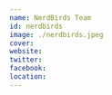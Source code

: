 ```yaml
---
name: NerdBirds Team
id: nerdbirds
image: ./nerdbirds.jpeg
cover:
website: 
twitter:
facebook:
location:
---
```



